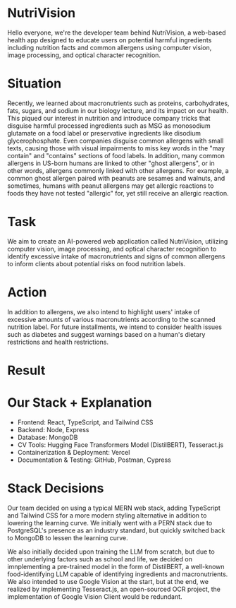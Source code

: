 # NutriVision
Hello everyone, we're the developer team behind NutriVision, a web-based health app designed to educate users on potential harmful ingredients including nutrition facts and common allergens using computer vision, image processing, and optical character recognition.

# Situation
Recently, we learned about macronutrients such as proteins, carbohydrates, fats, sugars, and sodium in our biology lecture, and its impact on our health. This piqued our interest in nutrition and introduce company tricks that disguise harmful processed ingredients such as MSG as monosodium glutamate on a food label or preservative ingredients like disodium glycerophosphate. Even companies disguise common allergens with small texts, causing those with visual impairments to miss key words in the "may contain" and "contains" sections of food labels. In addition, many common allergens in US-born humans are linked to other "ghost allergens", or in other words, allergens commonly linked with other allergens. For example, a common ghost allergen paired with peanuts are sesames and walnuts, and sometimes, humans with peanut allergens may get allergic reactions to foods they have not tested "allergic" for, yet still receive an allergic reaction. 

# Task
We aim to create an AI-powered web application called NutriVision, utilizing computer vision, image processing, and optical character recognition to identify excessive intake of macronutrients and signs of common allergens to inform clients about potential risks on food nutrition labels. 

# Action 
In addition to allergens, we also intend to highlight users' intake of excessive amounts of various macronutrients according to the scanned nutrition label. For future installments, we intend to consider health issues such as diabetes and suggest warnings based on a human's dietary restrictions and health restrictions.

# Result

# Our Stack + Explanation
* Frontend: React, TypeScript, and Tailwind CSS
* Backend: Node, Express
* Database: MongoDB
* CV Tools: Hugging Face Transformers Model (DistilBERT), Tesseract.js
* Containerization & Deployment: Vercel
* Documentation & Testing: GitHub, Postman, Cypress

# Stack Decisions
Our team decided on using a typical MERN web stack, adding TypeScript and Tailwind CSS for a more modern styling alternative in addition to lowering the learning curve. We initially went with a PERN stack due to PostgreSQL's presence as an industry standard, but quickly switched back to MongoDB to lessen the learning curve. 

We also initially decided upon training the LLM from scratch, but due to other underlying factors such as school and life, we decided on imnplementing a pre-trained model in the form of DistilBERT, a well-known food-identifying LLM capable of identifying ingredients and macronutrients. We also intended to use Google Vision at the start, but at the end, we realized by implementing Tesseract.js, an open-sourced OCR project, the implementation of Google Vision Client would be redundant.



